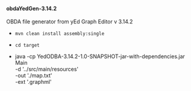 <h4>obdaYedGen-3.14.2</h5>

 OBDA file generator from yEd Graph Editor v 3.14.2

 - ``` mvn clean install assembly:single ```
 - ``` cd target ```

 - java -cp YedODBA-3.14.2-1.0-SNAPSHOT-jar-with-dependencies.jar Main  \
  -d   '../src/main/resources'                                          \
  -out './map.txt'                                                      \
  -ext '.graphml'

